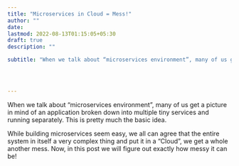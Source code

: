 ```yaml
---
title: "Microservices in Cloud = Mess!"
author: ""
date: 
lastmod: 2022-08-13T01:15:05+05:30
draft: true
description: ""

subtitle: "When we talk about “microservices environment”, many of us get a picture in mind of an application broken down into multiple tiny services…"




---
```


When we talk about “microservices environment”, many of us get a picture in mind of an application broken down into multiple tiny services and running separately. This is pretty much the basic idea.

While building microservices seem easy, we all can agree that the entire system in itself a very complex thing and put it in a “Cloud”, we get a whole another mess. Now, in this post we will figure out exactly how messy it can be!
